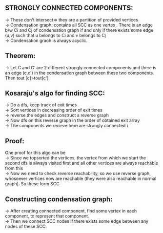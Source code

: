 **STRONGLY CONNECTED COMPONENTS:**
--

-> These don't intersect=> they are a partition of provided vertices\
-> Condensation graph: contains all SCC as one vertex . There is an edge b/w Ci and Cj of condensation graph if and only if there exists some edge (u,v) such that u belongs to Ci and v belongs to Cj\
-> Condensation graoh is always acyclic. 
  
**Theorem:**
--

-> Let C and C' are 2 different strongly connected components and there is an edge (c,c') in the condensation graph between these two components. Then tout [c]>tout[c']

**Kosaraju's algo for finding SCC:**
--

-> Do a dfs, keep track of exit times\
-> Sort vertices in decreasing order of exit times\
-> reverse the edges and construct a reverse graph\
-> Now dfs on this reverse graph in the order of obtained exit array\
-> The components we recieve here are strongly connected \

**Proof:**
--
 One proof for this algo can be\
 -> Since we topsorted the vertices, the vertex from which we start the second dfs is always visited first and all other vertices are always reachable from this\
 -> Now we need to check reverse reachability, so we use reverse graph, whosoever vertices now are reachable (they were also reachable in normal graph). So these form SCC
 
 
 **Constructing condensation graph:**
 --
 
 -> After creating connected component, find some vertex in each component, to represent that component.\
 -> Then we connect SCC nodes if there exists some edge between any nodes of these SCC.
